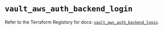 # `vault_aws_auth_backend_login`

Refer to the Terraform Registory for docs: [`vault_aws_auth_backend_login`](https://www.terraform.io/docs/providers/vault/r/aws_auth_backend_login).
